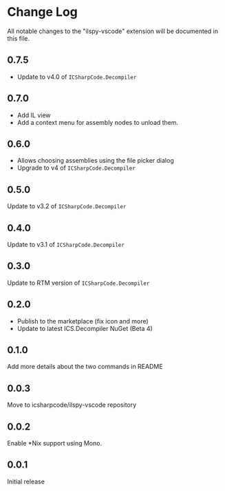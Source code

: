 # Change Log
All notable changes to the "ilspy-vscode" extension will be documented in this file.

## 0.7.5

* Update to v4.0 of `ICSharpCode.Decompiler`

## 0.7.0

* Add IL view
* Add a context menu for assembly nodes to unload them.

## 0.6.0

* Allows choosing assemblies using the file picker dialog
* Upgrade to v4 of `ICSharpCode.Decompiler`

## 0.5.0

Update to v3.2 of `ICSharpCode.Decompiler`

## 0.4.0

Update to v3.1 of `ICSharpCode.Decompiler`

## 0.3.0

Update to RTM version of `ICSharpCode.Decompiler`

## 0.2.0

* Publish to the marketplace (fix icon and more)
* Update to latest ICS.Decompiler NuGet (Beta 4)

## 0.1.0

Add more details about the two commands in README

## 0.0.3

Move to icsharpcode/ilspy-vscode repository

## 0.0.2

Enable *Nix support using Mono.

## 0.0.1

Initial release